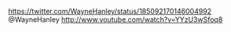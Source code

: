 https://twitter.com/WayneHanley/status/185092170146004992 @WayneHanley http://www.youtube.com/watch?v=YYzU3wSfoq8